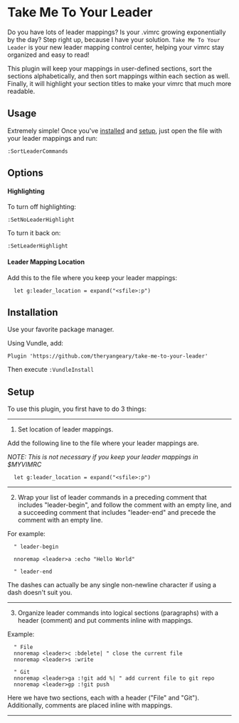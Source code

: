 # Take Me To Your Leader

Do you have lots of leader mappings? Is your .vimrc growing exponentially by the
day? Step right up, because I have your solution. `Take Me To Your Leader` is
your new leader mapping control center, helping your vimrc stay organized and
easy to read!

This plugin will keep your mappings in user-defined sections, sort the sections
alphabetically, and then sort mappings within each section as well. Finally, it
will highlight your section titles to make your vimrc that much more readable.

## Usage

Extremely simple! Once you've [installed](#installation) and [setup](#setup),
just open the file with your leader mappings and run:

```vim
:SortLeaderCommands
```

## Options

#### Highlighting

To turn off highlighting:

```vim
:SetNoLeaderHighlight
```

To turn it back on:

```vim
:SetLeaderHighlight
```

#### Leader Mapping Location

Add this to the file where you keep your leader mappings:

```
  let g:leader_location = expand("<sfile>:p")
```

## Installation

Use your favorite package manager.

Using Vundle, add:

```vim
Plugin 'https://github.com/theryangeary/take-me-to-your-leader'
```

Then execute `:VundleInstall`

## Setup

To use this plugin, you first have to do 3 things:

------------------------------------------------------------------------------
1. Set location of leader mappings.

Add the following line to the file where your leader mappings are.

_NOTE: This is not necessary if you keep your leader mappings in $MYVIMRC_

```
  let g:leader_location = expand("<sfile>:p")
```


------------------------------------------------------------------------------
2. Wrap your list of leader commands in a preceding comment that includes
"leader-begin", and follow the comment with an empty line, and a succeeding
comment that includes "leader-end" and precede the comment with an empty
line.

For example:
```vim
  " leader-begin

  nnoremap <leader>a :echo "Hello World"

  " leader-end
```

The dashes can actually be any single non-newline character if using a dash
doesn't suit you.

------------------------------------------------------------------------------
3. Organize leader commands into logical sections (paragraphs) with a header
(comment) and put comments inline with mappings.

Example:

```
  " File
  nnoremap <leader>c :bdelete| " close the current file
  nnoremap <leader>s :write

  " Git
  nnoremap <leader>ga :!git add %| " add current file to git repo
  nnoremap <leader>gp :!git push
```

Here we have two sections, each with a header ("File" and "Git").
Additionally, comments are placed inline with mappings.

------------------------------------------------------------------------------
